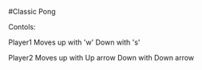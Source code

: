 #Classic Pong 

Contols:

Player1 Moves up with 'w'
        Down with 's'
        
Player2 Moves up with Up arrow
        Down with Down arrow 
